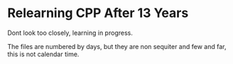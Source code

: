 # Relearning CPP After 13 Years

Dont look too closely, learning in progress.

The files are numbered by days, but they are non sequiter and few and far, this is not calendar time.

